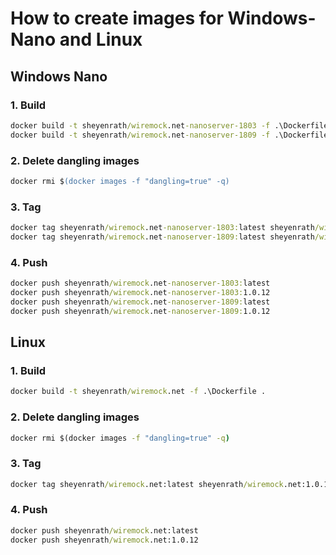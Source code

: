 # How to create images for Windows-Nano and Linux

## Windows Nano

### 1. Build

``` cmd
docker build -t sheyenrath/wiremock.net-nanoserver-1803 -f .\Dockerfile.nanoserver-1803 .
docker build -t sheyenrath/wiremock.net-nanoserver-1809 -f .\Dockerfile.nanoserver-1809 .
```

### 2. Delete dangling images

``` ps
docker rmi $(docker images -f "dangling=true" -q)
```

### 3. Tag

``` cmd
docker tag sheyenrath/wiremock.net-nanoserver-1803:latest sheyenrath/wiremock.net-nanoserver-1803:1.0.12
docker tag sheyenrath/wiremock.net-nanoserver-1809:latest sheyenrath/wiremock.net-nanoserver-1809:1.0.12
```

### 4. Push

``` cmd
docker push sheyenrath/wiremock.net-nanoserver-1803:latest
docker push sheyenrath/wiremock.net-nanoserver-1803:1.0.12
docker push sheyenrath/wiremock.net-nanoserver-1809:latest
docker push sheyenrath/wiremock.net-nanoserver-1809:1.0.12
```

## Linux

### 1. Build

``` cmd
docker build -t sheyenrath/wiremock.net -f .\Dockerfile .
```

### 2. Delete dangling images

``` cmd
docker rmi $(docker images -f "dangling=true" -q)
```

### 3. Tag

``` cmd
docker tag sheyenrath/wiremock.net:latest sheyenrath/wiremock.net:1.0.12
```

### 4. Push

``` cmd
docker push sheyenrath/wiremock.net:latest
docker push sheyenrath/wiremock.net:1.0.12
```